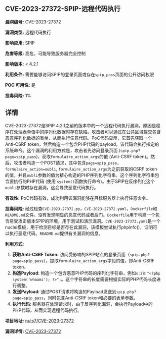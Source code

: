 ## CVE-2023-27372-SPIP-远程代码执行

**漏洞编号:** CVE-2023-27372

**漏洞类型:** 远程代码执行

**影响应用:** SPIP

**危害等级:** 高危，可能导致服务器完全控制

**影响版本:** < 4.2.1

**利用条件:** 需要能够访问SPIP的登录页面或存在`spip_pass`页面的公开访问权限

**POC 可用性:** 是

**投毒风险:** 1%

## 详情

CVE-2023-27372是SPIP 4.2.1之前的版本中的一个远程代码执行漏洞，原因是程序在处理表单值中的序列化数据时存在缺陷。攻击者可以通过在公共区域提交包含恶意序列化数据的表单，从而执行任意代码。PoC代码显示，它首先获取一个Anti-CSRF token，然后构造一个包含PHP代码的payload，该代码会执行指定的系统命令。这个漏洞的利用方式是，攻击者先访问登录页面 (`spip.php?page=spip_pass`)，获取`formulaire_action_args`的值 (Anti-CSRF token)。然后，攻击者构造一个POST请求，其中包含`page=spip_pass`， `formulaire_action=oubli`, `formulaire_action_args`为之前获取的CSRF token的值，并且`oubli`参数的值为精心构造的PHP序列化字符串，这个序列化字符串包含要执行的PHP代码 (使用 `system()`函数执行命令)。由于SPIP在反序列化这个`oubli`参数时存在漏洞，这会导致恶意代码执行。 

**有效性:** PoC代码有效，成功利用该漏洞能够在目标服务器上执行任意命令。

**投毒风险:** 经过检查`CVE-2023-27372.py`，`CVE-2023-27372.yaml`，`Dockerfile`和`README.md`文件。没有发现明显的恶意代码或者后门。`Dockerfile`用于构建一个包含易受攻击版本SPIP的环境，用于测试和演示漏洞。`CVE-2023-27372.yaml`是一个nuclei模板，用于检测目标是否存在此漏洞，该模板尝试执行phpinfo()，证明可以执行恶意代码。`README.md`提供有关漏洞的信息。

**利用方式:**

1.  **获取Anti-CSRF Token:**  访问受影响的SPIP站点的登录页面（`spip.php?page=spip_pass`），提取`formulaire_action_args`字段的值，即Anti-CSRF token。
2.  **构造Payload:**  构造一个包含恶意PHP代码的序列化字符串，例如`s:28:"<?php system('whoami'); ?>";`。这个字符串的长度需要根据实际的PHP代码长度进行调整。
3.  **发送Payload:**  通过POST请求将构造的Payload发送到`spip.php?page=spip_pass`，同时包含Anti-CSRF token和必要的表单参数。
4.  **执行代码:**  服务器在处理请求时，由于反序列化漏洞，会执行Payload中的PHP代码，从而实现远程代码执行。

**项目地址:** [nuts7/CVE-2023-27372](https://github.com/nuts7/CVE-2023-27372)

**漏洞详情:** [CVE-2023-27372](https://nvd.nist.gov/vuln/detail/CVE-2023-27372)